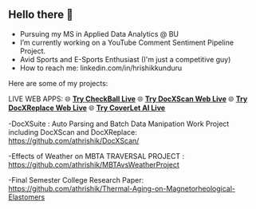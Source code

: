## Hello there 👋

-  Pursuing my MS in Applied Data Analytics @ BU
-  I’m currently working on a YouTube Comment Sentiment Pipeline Project.
-  Avid Sports and E-Sports Enthusiast (I'm just a competitive guy)
-  How to reach me: linkedin.com/in/hrishikkunduru

Here are some of my projects:

LIVE WEB APPS:
🌐 **[Try CheckBall Live](https://bit.ly/checkball/)**
🌐 **[Try DocXScan Web Live](https://docxscan-web.streamlit.app/)**
🌐 **[Try DocXReplace Web Live](https://docxreplace-web.streamlit.app/)**
🌐 **[Try CoverLet AI Live](https://coverlet.streamlit.app/)**

-DocXSuite : Auto Parsing and Batch Data Manipation Work Project including DocXScan and DocXReplace: https://github.com/athrishik/DocXScan/

-Effects of Weather on MBTA TRAVERSAL PROJECT : https://github.com/athrishik/MBTAvsWeatherProject

-Final Semester College Research Paper: https://github.com/athrishik/Thermal-Aging-on-Magnetorheological-Elastomers


